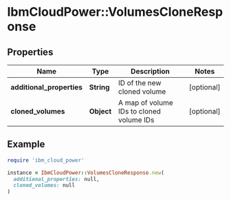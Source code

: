 # IbmCloudPower::VolumesCloneResponse

## Properties

| Name | Type | Description | Notes |
| ---- | ---- | ----------- | ----- |
| **additional_properties** | **String** | ID of the new cloned volume | [optional] |
| **cloned_volumes** | **Object** | A map of volume IDs to cloned volume IDs | [optional] |

## Example

```ruby
require 'ibm_cloud_power'

instance = IbmCloudPower::VolumesCloneResponse.new(
  additional_properties: null,
  cloned_volumes: null
)
```

